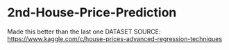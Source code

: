 # 2nd-House-Price-Prediction
Made this better than the last one
DATASET SOURCE: https://www.kaggle.com/c/house-prices-advanced-regression-techniques
